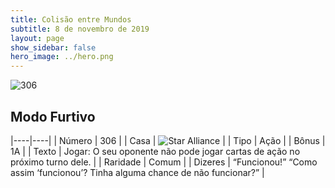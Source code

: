 ```yaml
---
title: Colisão entre Mundos
subtitle: 8 de novembro de 2019
layout: page
show_sidebar: false
hero_image: ../hero.png
---
```


![306](https://cdn.keyforgegame.com/media/card_front/pt/452_306_VF3C7HP27HX7_pt.png)

## Modo Furtivo

|----|----|
| Número | 306 |
| Casa | ![Star Alliance](https://archonarcana.com/images/thumb/7/7d/Star_Alliance.png/22px-Star_Alliance.png "Aliança Estelar") |
| Tipo | Ação |
| Bônus | 1A |
| Texto | Jogar: O seu oponente não pode jogar cartas de ação no próximo turno dele. |
| Raridade | Comum |
| Dizeres | “Funcionou!” “Como assim ‘funcionou’?  Tinha alguma chance de não funcionar?” |
